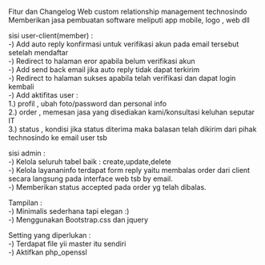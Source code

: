 Fitur dan Changelog 
Web custom relationship management technosindo
Memberikan jasa pembuatan software meliputi app mobile, logo , web dll

sisi user-client(member) :<br/>
-) Add auto reply konfirmasi untuk verifikasi akun pada email tersebut setelah mendaftar <br/>
-) Redirect to halaman eror apabila belum verifikasi akun <br/>
-) Add send back email jika auto reply tidak dapat terkirim <br/>
-) Redirect to halaman sukses apabila telah verifikasi dan dapat login kembali <br/>
-) Add aktifitas user : <br/>
    1.) profil , ubah foto/password dan personal info <br/>
    2.) order , memesan jasa yang disediakan kami/konsultasi keluhan seputar IT <br/>
    3.) status , kondisi jika status diterima maka balasan telah dikirim dari pihak technosindo ke email user tsb <br/>

sisi admin :<br/>
-) Kelola seluruh tabel baik : create,update,delete <br/> 
-) Kelola layananinfo terdapat form reply yaitu membalas order dari client secara langsung pada interface web tsb by   email.<br/>
-) Memberikan status accepted pada order yg telah dibalas.<br/>

Tampilan : <br/>
-) Minimalis sederhana tapi elegan :) <br/>
-) Menggunakan Bootstrap.css dan jquery <br/>

Setting yang diperlukan :<br/>
-) Terdapat file yii master itu sendiri<br/> 
-) Aktifkan php_openssl<br/>
